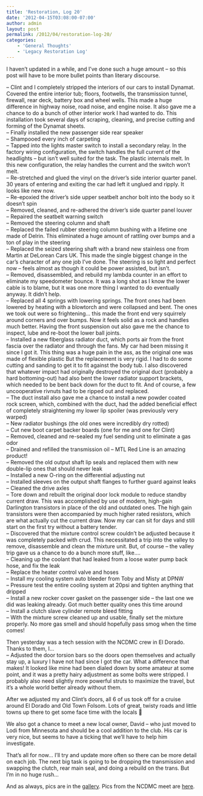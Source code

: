```yaml
---
title: 'Restoration, Log 20'
date: '2012-04-15T03:08:00-07:00'
author: admin
layout: post
permalink: /2012/04/restoration-log-20/
categories:
    - 'General Thoughts'
    - 'Legacy Restoration Log'
---
```


I haven’t updated in a while, and I’ve done such a huge amount – so this post will have to be more bullet points than literary discourse.

– Clint and I completely stripped the interiors of our cars to install Dynamat. Covered the entire interior tub; floors, footwells, the transmission tunnel, firewall, rear deck, battery box and wheel wells. This made a huge difference in highway noise, road noise, and engine noise. It also gave me a chance to do a bunch of other interior work I had wanted to do. This installation took several days of scraping, cleaning, and precise cutting and forming of the Dynamat sheets.  
– Finally installed the new passenger side rear speaker  
– Shampooed every inch of carpeting  
– Tapped into the lights master switch to install a secondary relay. In the factory wiring configuration, the switch handles the full current of the headlights – but isn’t well suited for the task. The plastic internals melt. In this new configuration, the relay handles the current and the switch won’t melt.  
– Re-stretched and glued the vinyl on the driver’s side interior quarter panel. 30 years of entering and exiting the car had left it unglued and ripply. It looks like new now.  
– Re-epoxied the driver’s side upper seatbelt anchor bolt into the body so it doesn’t spin  
– Removed, cleaned, and re-adhered the driver’s side quarter panel louver  
– Repaired the seatbelt warning switch  
– Removed the steering column and shaft  
– Replaced the failed rubber steering column bushing with a lifetime one made of Delrin. This eliminated a huge amount of rattling over bumps and a ton of play in the steering  
– Replaced the seized steering shaft with a brand new stainless one from Martin at DeLorean Cars UK. This made the single biggest change in the car’s character of any one job I’ve done. The steering is so light and perfect now – feels almost as though it could be power assisted, but isn’t.  
– Removed, disassembled, and rebuild my lambda counter in an effort to eliminate my speedometer bounce. It was a long shot as I know the lower cable is to blame, but it was one more thing I wanted to do eventually anyway. It didn’t help.  
– Replaced all 4 springs with lowering springs. The front ones had been lowered by heating with a blowtorch and were collapsed and bent. The ones we took out were so frightening… this made the front end very squirrely around corners and over bumps. Now it feels solid as a rock and handles much better. Having the front suspension out also gave me the chance to inspect, lube and re-boot the lower ball joints.  
– Installed a new fiberglass radiator duct, which ports air from the front fascia over the radiator and through the fans. My car had been missing it since I got it. This thing was a huge pain in the ass, as the original one was made of flexible plastic But the replacement is very rigid. I had to do some cutting and sanding to get it to fit against the body tub. I also discovered that whatever impact had originally destroyed the original duct (probably a hard bottoming-out) had also bent the lower radiator support brackets, which needed to be bent back down for the duct to fit. And of course, a few uncooperative rivnuts had to be ripped out and replaced.  
– The duct install also gave me a chance to install a new powder coated rock screen, which, combined with the duct, had the added beneficial effect of completely straightening my lower lip spoiler (was previously very warped)  
– New radiator bushings (the old ones were incredibly dry rotted)  
– Cut new boot carpet backer boards (one for me and one for Clint)  
– Removed, cleaned and re-sealed my fuel sending unit to eliminate a gas odor  
– Drained and refilled the transmission oil – MTL Red Line is an amazing product!  
– Removed the old output shaft lip seals and replaced them with new double-lip ones that should never leak  
– Installed a new O-ring on the differential adjusting nut  
– Installed sleeves on the output shaft flanges to further guard against leaks  
– Cleaned the drive axles  
– Tore down and rebuilt the original door lock module to reduce standby current draw. This was accomplished by use of modern, high-gain Darlington transistors in place of the old and outdated ones. The high gain transistors were then accompanied by much higher rated resistors, which are what actually cut the current draw. Now my car can sit for days and still start on the first try without a battery tender.  
– Discovered that the mixture control screw couldn’t be adjusted because it was completely packed with crud. This necessitated a trip into the valley to remove, disassemble and clean the mixture unit. But, of course – the valley trip gave us a chance to do a bunch more stuff, like….  
– Cleaning up the coolant that had leaked from a loose water pump back hose, and fix the leak  
– Replace the heater control valve and hoses  
– Install my cooling system auto bleeder from Toby and Misty at DPNW  
– Pressure test the entire cooling system at 20psi and tighten anything that dripped  
– Install a new rocker cover gasket on the passenger side – the last one we did was leaking already. Got much better quality ones this time around  
– Install a clutch slave cylinder remote bleed fitting  
– With the mixture screw cleaned up and usable, finally set the mixture properly. No more gas smell and should hopefully pass smog when the time comes!

Then yesterday was a tech session with the NCDMC crew in El Dorado. Thanks to them, I…  
– Adjusted the door torsion bars so the doors open themselves and actually stay up, a luxury I have not had since I got the car. What a difference that makes! It looked like mine had been dialed down by some amateur at some point, and it was a pretty hairy adjustment as some bolts were stripped. I probably also need slightly more powerful struts to maximize the travel, but it’s a whole world better already without them.

After we adjusted my and Clint’s doors, all 6 of us took off for a cruise around El Dorado and Old Town Folsom. Lots of great, twisty roads and little towns up there to get some face time with the locals 🙂

We also got a chance to meet a new local owner, David – who just moved to Lodi from Minnesota and should be a cool addition to the club. His car is very nice, but seems to have a ticking that we’ll have to help him investigate.

That’s all for now… I’ll try and update more often so there can be more detail on each job. The next big task is going to be dropping the transmission and swapping the clutch, rear main seal, and doing a rebuild on the trans. But I’m in no huge rush…

And as always, pics are in the [gallery](https://www.orangeoblivion.com/gallery/index.php?/category/repair-log-details-of-repairs-made). Pics from the NCDMC meet are [here](https://www.orangeoblivion.com/gallery/index.php?/category/ncdmc-tech-day-04-14-2012).